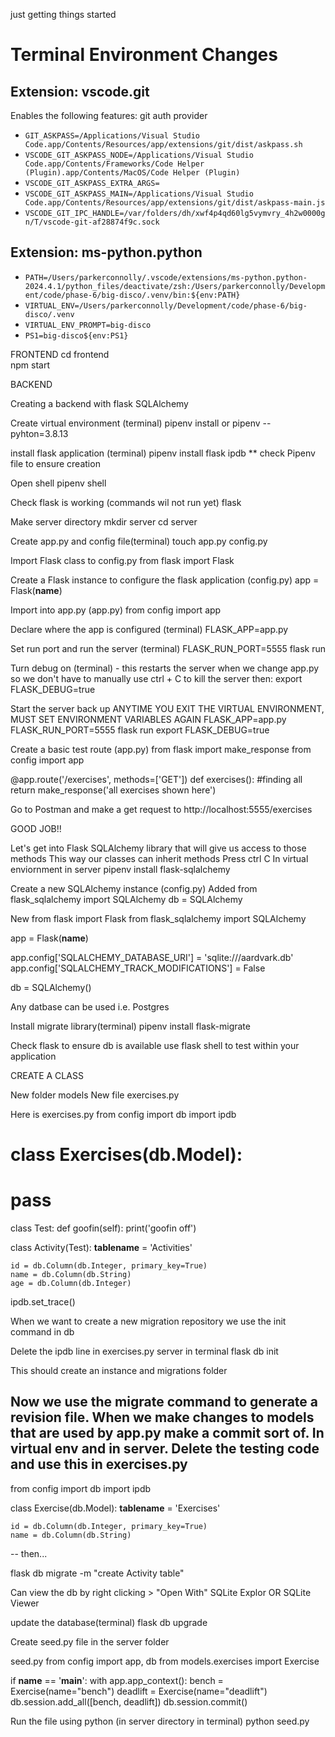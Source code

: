 just getting things started

# Terminal Environment Changes

## Extension: vscode.git

Enables the following features: git auth provider

- `GIT_ASKPASS=/Applications/Visual Studio Code.app/Contents/Resources/app/extensions/git/dist/askpass.sh`
- `VSCODE_GIT_ASKPASS_NODE=/Applications/Visual Studio Code.app/Contents/Frameworks/Code Helper (Plugin).app/Contents/MacOS/Code Helper (Plugin)`
- `VSCODE_GIT_ASKPASS_EXTRA_ARGS=`
- `VSCODE_GIT_ASKPASS_MAIN=/Applications/Visual Studio Code.app/Contents/Resources/app/extensions/git/dist/askpass-main.js`
- `VSCODE_GIT_IPC_HANDLE=/var/folders/dh/xwf4p4qd60lg5vymvry_4h2w0000gn/T/vscode-git-af28874f9c.sock`

## Extension: ms-python.python

- `PATH=/Users/parkerconnolly/.vscode/extensions/ms-python.python-2024.4.1/python_files/deactivate/zsh:/Users/parkerconnolly/Development/code/phase-6/big-disco/.venv/bin:${env:PATH}`
- `VIRTUAL_ENV=/Users/parkerconnolly/Development/code/phase-6/big-disco/.venv`
- `VIRTUAL_ENV_PROMPT=big-disco`
- `PS1=big-disco${env:PS1}`


FRONTEND
cd frontend    
npm start


BACKEND

Creating a backend with flask SQLAlchemy

Create virtual environment (terminal)
pipenv install or pipenv --pyhton=3.8.13

install flask application (terminal)
pipenv install flask ipdb
** check Pipenv file to ensure creation

Open shell
pipenv shell

Check flask is working (commands wil not run yet)
flask

Make server directory
mkdir server
cd server

Create app.py and config file(terminal)
touch app.py config.py

Import Flask class to config.py
from flask import Flask

Create a Flask instance to configure the flask application (config.py)
app = Flask(__name__)

Import into app.py (app.py)
from config import app

Declare where the app is configured (terminal)
FLASK_APP=app.py

Set run port and run the server (terminal)
FLASK_RUN_PORT=5555 flask run

Turn debug on (terminal) - this restarts the server when we change app.py so we don't have to manually
use ctrl + C to kill the server then:
export FLASK_DEBUG=true

Start the server back up
ANYTIME YOU EXIT THE VIRTUAL ENVIRONMENT, MUST SET ENVIRONMENT VARIABLES AGAIN
FLASK_APP=app.py
FLASK_RUN_PORT=5555 flask run
export FLASK_DEBUG=true

Create a basic test route (app.py)
from flask import make_response
from config import app

@app.route('/exercises', methods=['GET'])
def exercises():
    #finding all
    return make_response('all exercises shown here')

Go to Postman and make a get request to http://localhost:5555/exercises

GOOD JOB!!

Let's get into Flask SQLAlchemy library that will give us access to those methods
This way our classes can inherit methods
Press ctrl C
In virtual enviornment in server
pipenv install flask-sqlalchemy

Create a new SQLAlchemy instance (config.py)
Added
from flask_sqlalchemy import SQLAlchemy
db = SQLAlchemy

New
from flask import Flask
from flask_sqlalchemy import SQLAlchemy

app = Flask(__name__)

app.config['SQLALCHEMY_DATABASE_URI'] = 'sqlite:///aardvark.db'
app.config['SQLALCHEMY_TRACK_MODIFICATIONS'] = False

db = SQLAlchemy()

Any datbase can be used i.e. Postgres

Install migrate library(terminal)
pipenv install flask-migrate

Check flask to ensure db is available
use flask shell to test within your application

CREATE A CLASS

New folder models
New file exercises.py

Here is exercises.py
from config import db
import ipdb

# class Exercises(db.Model):
#     pass

class Test:
    def goofin(self):
        print('goofin off')

class Activity(Test):
    __tablename__ = 'Activities'

    id = db.Column(db.Integer, primary_key=True)
    name = db.Column(db.String)
    age = db.Column(db.Integer)

ipdb.set_trace()

When we want to create a new migration repository we use the init command in db

Delete the ipdb line in exercises.py server in terminal 
flask db init

This should create an instance and migrations folder

Now we use the migrate command to generate a revision file. When we make changes to models
that are used by app.py make a commit sort of. In virtual env and in server.
Delete the testing code and use this in exercises.py
--
from config import db
import ipdb

class Exercise(db.Model):
    __tablename__ = 'Exercises'

    id = db.Column(db.Integer, primary_key=True)
    name = db.Column(db.String)
    
--
then...

flask db migrate -m "create Activity table"

Can view the db by right clicking > "Open With" SQLite Explor OR SQLite Viewer

update the database(terminal)
flask db upgrade

Create seed.py file in the server folder

seed.py
from config import app, db
from models.exercises import Exercise 

if __name__ == '__main__':
    with app.app_context():
        bench = Exercise(name="bench")
        deadlift = Exercise(name="deadlift")
        db.session.add_all([bench, deadlift])
        db.session.commit()

Run the file using python (in server directory in terminal)
python seed.py


